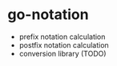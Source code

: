 # go-notation
* prefix notation calculation
* postfix notation calculation
* conversion library (TODO)

